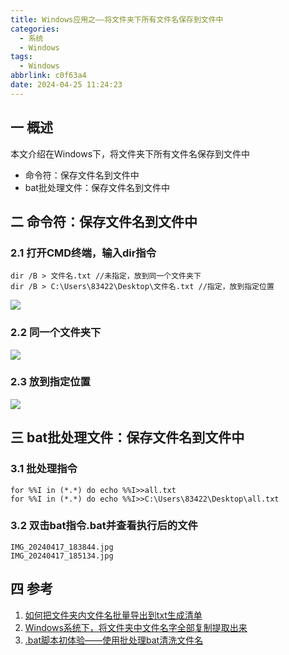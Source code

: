 ```yaml
---
title: Windows应用之——将文件夹下所有文件名保存到文件中
categories:
  - 系统
  - Windows
tags:
  - Windows
abbrlink: c0f63a4
date: 2024-04-25 11:24:23
---
```

## 一 概述

本文介绍在Windows下，将文件夹下所有文件名保存到文件中

* 命令符：保存文件名到文件中
* bat批处理文件：保存文件名到文件中

<!--more-->

## 二 命令符：保存文件名到文件中

### 2.1 打开CMD终端，输入dir指令

```
dir /B > 文件名.txt //未指定，放到同一个文件夹下
dir /B > C:\Users\83422\Desktop\文件名.txt //指定，放到指定位置
```

![][1]

### 2.2 同一个文件夹下

![][2]

### 2.3 放到指定位置

![][3]

## 三 bat批处理文件：保存文件名到文件中

### 3.1 批处理指令

```
for %%I in (*.*) do echo %%I>>all.txt
for %%I in (*.*) do echo %%I>>C:\Users\83422\Desktop\all.txt
```

### 3.2 双击bat指令.bat并查看执行后的文件

```
IMG_20240417_183844.jpg
IMG_20240417_185134.jpg
```

## 四 参考

1. [如何把文件夹内文件名批量导出到txt生成清单](https://jingyan.baidu.com/article/ce09321b200d732bff858ff6.html)
2. [Windows系统下，将文件夹中文件名字全部复制提取出来](https://blog.csdn.net/Demondai999/article/details/132499127)
3. [.bat脚本初体验——使用批处理bat清洗文件名](https://blog.csdn.net/weixin_30239361/article/details/81703851)




[1]:https://jsd.onmicrosoft.cn/gh/PGzxc/CDN/blog-windows/windows-file-cmd-before.png
[2]:https://jsd.onmicrosoft.cn/gh/PGzxc/CDN/blog-windows/windows-file-cmd-after.png
[3]:https://jsd.onmicrosoft.cn/gh/PGzxc/CDN/blog-windows/windows-file-cmd-after2.png